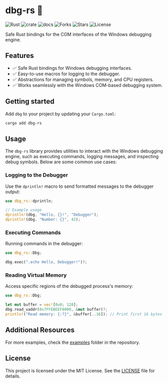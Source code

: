 # dbg-rs 🦀

![Rust](https://img.shields.io/badge/made%20with-Rust-red)
![crate](https://img.shields.io/crates/v/dbg-rs.svg)
![docs](https://docs.rs/dbg-rs/badge.svg)
![Forks](https://img.shields.io/github/forks/joaoviictorti/dbg-rs)
![Stars](https://img.shields.io/github/stars/joaoviictorti/dbg-rs)
![License](https://img.shields.io/github/license/joaoviictorti/dbg-rs)

Safe Rust bindings for the COM interfaces of the Windows debugging engine.

## Features

- ✅ Safe Rust bindings for Windows debugging interfaces.
- ✅ Easy-to-use macros for logging to the debugger.
- ✅ Abstractions for managing symbols, memory, and CPU registers.
- ✅ Works seamlessly with the Windows COM-based debugging system.

## Getting started

Add `dbg` to your project by updating your `Cargo.toml`:
```bash
cargo add dbg-rs
```

## Usage

The `dbg-rs` library provides utilities to interact with the Windows debugging engine, such as executing commands, logging messages, and inspecting debug symbols. Below are some common use cases:

### Logging to the Debugger

Use the `dprintln!` macro to send formatted messages to the debugger output:

```rs
use dbg_rs::dprintln;

// Example usage
dprintln!(dbg, "Hello, {}!", "Debugger");
dprintln!(dbg, "Number: {}", 42);
```

### Executing Commands

Running commands in the debugger:

```rs
use dbg_rs::Dbg;

dbg.exec(".echo Hello, Debugger!")?;
```

### Reading Virtual Memory

Access specific regions of the debugged process's memory:

```rs
use dbg_rs::Dbg;

let mut buffer = vec![0u8; 128];
dbg.read_vaddr(0x7FFEBEEF0000, &mut buffer)?;
println!("Read memory: {:?}", &buffer[..16]); // Print first 16 bytes
```

## Additional Resources

For more examples, check the [examples](/examples) folder in the repository.

## License

This project is licensed under the MIT License. See the [LICENSE](/LICENSE) file for details.

